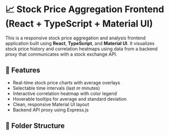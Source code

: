# 📈 Stock Price Aggregation Frontend (React + TypeScript + Material UI)

This is a responsive stock price aggregation and analysis frontend application built using **React**, **TypeScript**, and **Material UI**. It visualizes stock price history and correlation heatmaps using data from a backend proxy that communicates with a stock exchange API.

## 🚀 Features

- Real-time stock price charts with average overlays
- Selectable time intervals (last _m_ minutes)
- Interactive correlation heatmap with color legend
- Hoverable tooltips for average and standard deviation
- Clean, responsive Material UI layout
- Backend API proxy using Express.js

## 📂 Folder Structure

